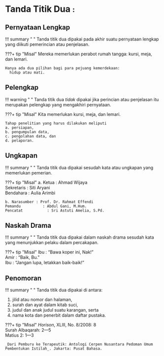 # Tanda Titik Dua <small><span class="penanda">:</span></small>

## Pernyataan Lengkap

!!! summary " "
    Tanda titik dua dipakai pada akhir suatu pernyataan lengkap yang diikuti pemerincian atau penjelasan.

???+ tip "Misal"
    Mereka memerlukan perabot rumah tangga: kursi, meja,
      dan lemari.

    Hanya ada dua pilihan bagi para pejuang kemerdekaan:
      hidup atau mati.

## Pelengkap

!!! warning " "
    Tanda titik dua _tidak_ dipakai jika perincian atau penjelasan itu merupakan pelengkap yang mengakhiri pernyataan.

???+ tip "Misal"
    Kita memerlukan kursi, meja, dan lemari.

    Tahap penelitian yang harus dilakukan meliputi  
    a. persiapan,  
    b. pengumpulan data,  
    c. pengolahan data, dan  
    d. pelaporan.

## Ungkapan

!!! summary " "
    Tanda titik dua dipakai sesudah kata atau ungkapan yang memerlukan pemerian.

???+ tip "Misal"
    a. Ketua     : Ahmad Wijaya  
    Sekretaris  : Siti Aryani  
    Bendahara : Aulia Arimbi

    b. Narasumber : Prof. Dr. Rahmat Effendi  
    Pemandu          : Abdul Gani, M.Hum.  
    Pencatat           : Sri Astuti Amelia, S.Pd.

## Naskah Drama

!!! summary " "
    Tanda titik dua dipakai dalam naskah drama sesudah kata yang menunjukkan pelaku dalam percakapan.

???+ tip "Misal"
    Ibu : “Bawa koper ini, Nak!”  
    Amir : “Baik, Bu.”  
    Ibu : “Jangan lupa, letakkan baik-baik!”  

## Penomoran

!!! summary " "
    Tanda titik dua dipakai di antara:
    <ol class="kurung-a">
    <li>jilid atau nomor dan halaman,</li>
    <li>surah dan ayat dalam kitab suci,</li>
    <li>judul dan anak judul suatu karangan, serta</li>
    <li>nama kota dan penerbit dalam daftar pustaka.</li>
    </ol>

???+ tip "Misal"
    _Horison_, XLIII, No. 8/2008: 8  
    Surah Albaqarah: 2—5  
    Matius 2: 1—3

    _Dari Pemburu ke Terapeutik: Antologi Cerpen Nusantara Pedoman Umum Pembentukan Istilah_. Jakarta: Pusat Bahasa.


